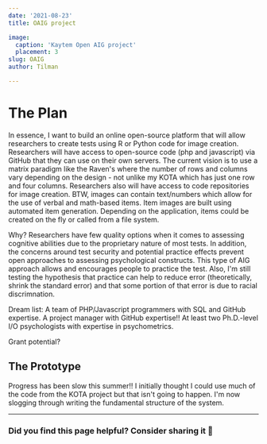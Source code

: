 ```yaml
---
date: '2021-08-23'
title: OAIG project

image:
  caption: 'Kaytem Open AIG project'
  placement: 3
slug: OAIG
author: Tilman

---
```

<h1>The Plan</h1>

In essence, I want to build an online open-source platform that will allow researchers to create tests using R or Python code for image creation. Researchers will have access to open-source code (php and javascript) via GitHub that they can use on their own servers. The current vision is to use a matrix paradigm like the Raven's where the number of rows and columns vary depending on the design - not unlike my KOTA which has just one row and four columns. Researchers also will have access to code repositories for image creation. BTW, images can contain text/numbers which allow for the use of verbal and math-based items. Item images are built using automated item generation. Depending on the application, items could be created on the fly or called from a file system. 

Why? Researchers have few quality options when it comes to assessing cognitive abilities due to the proprietary nature of most tests. In addition, the concerns around test security and potential practice effects prevent open approaches to assessing psychological constructs. This type of AIG approach allows and encourages people to practice the test. Also, I'm still testing the hypothesis that practice can help to reduce error (theoretically, shrink the standard error) and that some portion of that error is due to racial discrimnation.

Dream list: A team of PHP/Javascript programmers with SQL and GitHub expertise. A project manager with GitHub expertise!! At least two Ph.D.-level I/O psychologists with expertise in psychometrics. 

Grant potential?

<h2>The Prototype</h2>

Progress has been slow this summer!! I initially thought I could use much of the code from the KOTA project but that isn't going to happen. I'm now slogging through writing the fundamental structure of the system.

___

### Did you find this page helpful? Consider sharing it 🙌
